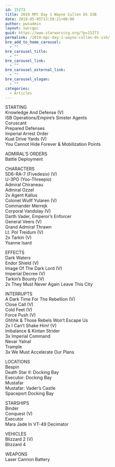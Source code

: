 ```yaml
---
id: 15273
title: 2019 MPC Day 1 Wayne Cullen DS ISB
date: 2019-05-05T13:59:21+00:00
author: pwsadmin
layout: swccgpc
guid: https://www.starwarsccg.org/?p=15273
permalink: /2019-mpc-day-1-wayne-cullen-ds-isb/
bre_add_to_home_carousel:
  - ""
bre_carousel_title:
  - ""
bre_carousel_link:
  - ""
bre_carousel_external_link:
  - ""
bre_carousel_slogan:
  - ""
categories:
  - Articles
---
```

  


STARTING  
Knowledge And Defense (V)  
ISB Operations/Empire’s Sinister Agents  
Coruscant  
Prepared Defenses  
Imperial Arrest Order  
Kuat Drive Yards (V)  
You Cannot Hide Forever & Mobilization Points

ADMIRAL’S ORDERS  
Battle Deployment

CHARACTERS  
5D6-RA-7 (Fivedesix) (V)  
U-3PO (Yoo-Threepio)  
Admiral Chiraneau  
Admiral Ozzel  
2x Agent Kallus  
Colonel Wullf Yularen (V)  
Commander Merrejk  
Corporal Vandolay (V)  
Darth Vader, Emperor&#8217;s Enforcer  
General Veers (V)  
Grand Admiral Thrawn  
Lt. Pol Treidum (V)  
2x Tarkin (V)  
Ysanne Isard

EFFECTS  
Dark Waters  
Endor Shield (V)  
Image Of The Dark Lord (V)  
Imperial Decree (V)  
Tarkin&#8217;s Bounty (V)  
2x They Must Never Again Leave This City

INTERRUPTS  
A Dark Time For The Rebellion (V)  
Close Call (V)  
Cold Feet (V)  
Force Push (V)  
Ghhhk & Those Rebels Won&#8217;t Escape Us  
2x I Can&#8217;t Shake Him! (V)  
Imbalance & Kintan Strider  
3x Imperial Command  
Nevar Yalnal  
Trample  
3x We Must Accelerate Our Plans

LOCATIONS  
Bespin  
Death Star II: Docking Bay  
Executor: Docking Bay  
Mustafar  
Mustafar: Vader&#8217;s Castle  
Spaceport Docking Bay

STARSHIPS  
Binder  
Conquest (V)  
Executor  
Mara Jade In VT-49 Decimator

VEHICLES  
Blizzard 2 (V)  
Blizzard 4

WEAPONS  
Laser Cannon Battery